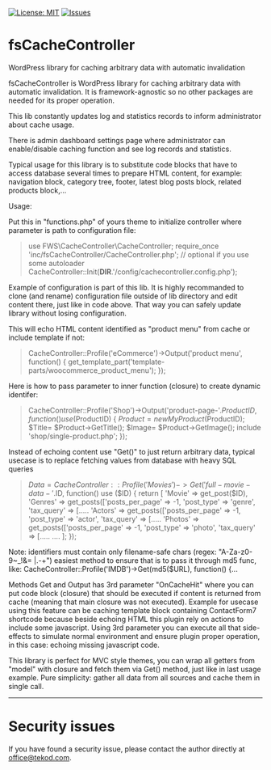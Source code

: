 [![License: MIT](https://img.shields.io/badge/License-MIT-yellow.svg)](https://opensource.org/licenses/MIT)
[![Issues](https://img.shields.io/github/issues/tekod/mScan.svg)](https://github.com/tekod/mScan/issues)

# fsCacheController
WordPress library for caching arbitrary data with automatic invalidation 


fsCacheController is WordPress library for caching arbitrary data with automatic invalidation.
It is framework-agnostic so no other packages are needed for its proper operation.

This lib constantly updates log and statistics records to inform administrator about cache usage.

There is admin dashboard settings page where administrator can enable/disable caching function
and see log records and statistics.

Typical usage for this library is to substitute code blocks that have to 
access database several times to prepare HTML content,
for example: navigation block, category tree, footer, latest blog posts block, related products block,...


Usage:

Put this in "functions.php" of yours theme to initialize controller where parameter is path to configuration file:
>use FWS\CacheController\CacheController;
>require_once 'inc/fsCacheController/CacheController.php';  // optional if you use some autoloader
>CacheController::Init(__DIR__.'/config/cachecontroller.config.php');


Example of configuration is part of this lib.
It is highly recommanded to clone (and rename) configuration file outside of lib directory 
and edit content there, just like in code above. 
That way you can safely update library without losing configuration.


This will echo HTML content identified as "product menu" from cache or include template if not:
>CacheController::Profile('eCommerce')->Output('product menu', function() {
>    get_template_part('template-parts/woocommerce_product_menu');
>});


Here is how to pass parameter to inner function (closure) to create dynamic identifer:
>CacheController::Profile('Shop')->Output('product-page-'.$ProductID, function() use ($ProductID) {
>     $Product= new MyProduct($ProductID);
>     $Title= $Product->GetTitle();
>     $Image= $Product->GetImage();
>     include 'shop/single-product.php';
>});


Instead of echoing content use "Get()" to just return arbitrary data,
typical usecase is to replace fetching values from database with heavy SQL queries
>$Data= CacheController::Profile('Movies')->Get('full-movie-data-'.$ID, function() use ($ID) {
>     return [
>         'Movie' => get_post($ID),
>         'Genres' => get_posts(['posts_per_page' => -1, 'post_type' => 'genre', 'tax_query' => [.....
>         'Actors' => get_posts(['posts_per_page' => -1, 'post_type' => 'actor', 'tax_query' => [.....
>         'Photos' => get_posts(['posts_per_page' => -1, 'post_type' => 'photo', 'tax_query' => [.....
>         ....
>     ];
>});


Note: identifiers must contain only filename-safe chars (regex: "A-Za-z0-9~_!&= \|\.\-\+")
easiest method to ensure that is to pass it through md5 func, like:  CacheController::Profile('IMDB')->Get(md5($URL), function() {...


Methods Get and Output has 3rd parameter "OnCacheHit" where you can put code block (closure) 
that should be executed if content is returned from cache (meaning that main closure was not executed).
Example for usecase using this feature can be caching template block containing ContactForm7 shortcode
because beside echoing HTML this plugin rely on actions to include some javascript. 
Using 3rd parameter you can execute all that side-effects to simulate normal environment 
and ensure plugin proper operation, in this case: echoing missing javascript code. 


This library is perfect for MVC style themes,
you can wrap all getters from "model" with closure and fetch them via Get() method, 
just like in last usage example.
Pure simplicity: gather all data from all sources and cache them in single call. 


---

# Security issues

If you have found a security issue, please contact the author directly at office@tekod.com.


